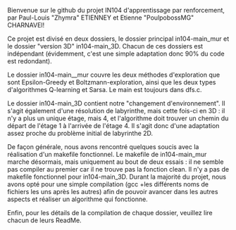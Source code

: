 Bienvenue sur le github du projet IN104 d'apprentissage par renforcement, par Paul-Louis "Zhymra" ETIENNEY et Etienne "PoulpobossMG" CHARNAVEl!

Ce projet est divisé en deux dossiers, le dossier principal in104-main_mur et le dossier "version 3D" in104-main_3D.
Chacun de ces dossiers est indépendant (évidemment, c'est une simple adaptation donc 90% du code est redondant).

Le dossier in104-main__mur couvre les deux méthodes d'exploration que sont Epsilon-Greedy et Boltzmann-exploration, ainsi que les deux types d'algorithmes Q-learning et Sarsa. Le main est toujours dans dfs.c.

Le dossier in104-main_3D contient notre "changement d'environnement". Il s'agit également d'une résolution de labyrinthe, mais cette fois-ci en 3D : il n'y a plus un unique étage, mais 4, et l'algorithme doit trouver un chemin du départ de l'étage 1 à l'arrivée de l'étage 4. Il s'agit donc d'une adaptation assez proche du problème initial de labyrinthe 2D.

De façon générale, nous avons rencontré quelques soucis avec la réalisation d'un makefile fonctionnel. Le makefile de in104-main_mur marche désormais, mais uniquement au bout de deux essais : il ne semble pas compiler au premier car il ne trouve pas la fonction clean. Il n'y a pas de makefile fonctionnel pour in104-main_3D. Durant la majorité du projet, nous avons opté pour une simple compilation (gcc +les différents noms de fichiers les uns après les autres) afin de pouvoir avancer dans les autres aspects et réaliser un algorithme qui fonctionne.

Enfin, pour les détails de la compilation de chaque dossier, veuillez lire chacun de leurs ReadMe.
